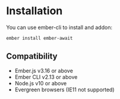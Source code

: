 # Installation

You can use ember-cli to install and addon:

```text
ember install ember-await
```

## Compatibility

* Ember.js v3.16 or above
* Ember CLI v2.13 or above
* Node.js v10 or above
* Evergreen browsers (IE11 not supported)
